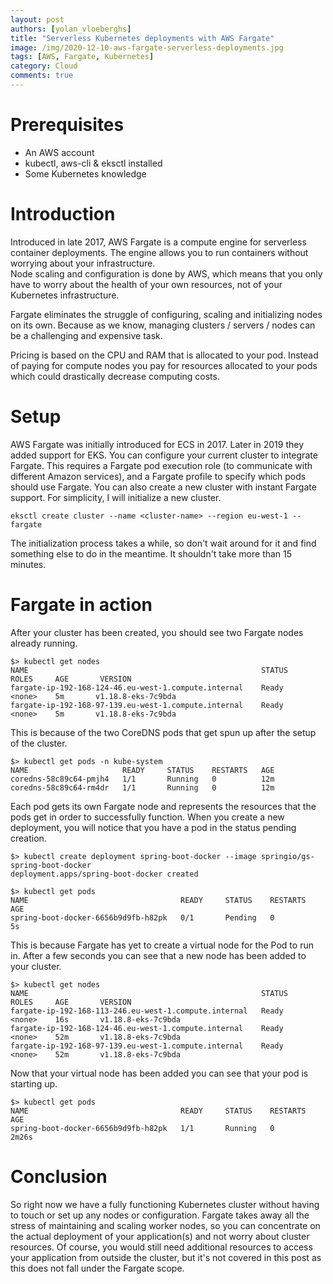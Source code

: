 ```yaml
---
layout: post
authors: [yolan_vloeberghs]
title: "Serverless Kubernetes deployments with AWS Fargate"
image: /img/2020-12-10-aws-fargate-serverless-deployments.jpg
tags: [AWS, Fargate, Kubernetes]
category: Cloud
comments: true
---
```

# Prerequisites
 - An AWS account
 - kubectl, aws-cli & eksctl installed
 - Some Kubernetes knowledge

# Introduction
Introduced in late 2017, AWS Fargate is a compute engine for serverless container deployments. 
The engine allows you to run containers without worrying about your infrastructure.   
Node scaling and configuration is done by AWS, which means that you only have to worry about the health of your own resources, not of your Kubernetes infrastructure.  

Fargate eliminates the struggle of configuring, scaling and initializing nodes on its own.
Because as we know, managing clusters / servers / nodes can be a challenging and expensive task.

Pricing is based on the CPU and RAM that is allocated to your pod.
Instead of paying for compute nodes you pay for resources allocated to your pods which could drastically decrease computing costs.

# Setup
AWS Fargate was initially introduced for ECS in 2017. Later in 2019 they added support for EKS.
You can configure your current cluster to integrate Fargate. 
This requires a Fargate pod execution role (to communicate with different Amazon services), and a Fargate profile to specify which pods should use Fargate.
You can also create a new cluster with instant Fargate support. 
For simplicity, I will initialize a new cluster.
 
`eksctl create cluster --name <cluster-name> --region eu-west-1 --fargate`

The initialization process takes a while, so don't wait around for it and find something else to do in the meantime.
It shouldn't take more than 15 minutes.

# Fargate in action
After your cluster has been created, you should see two Fargate nodes already running.
```
$> kubectl get nodes 
NAME                                                    STATUS    ROLES     AGE       VERSION
fargate-ip-192-168-124-46.eu-west-1.compute.internal    Ready     <none>    5m       v1.18.8-eks-7c9bda
fargate-ip-192-168-97-139.eu-west-1.compute.internal    Ready     <none>    5m       v1.18.8-eks-7c9bda
```
This is because of the two CoreDNS pods that get spun up after the setup of the cluster.
```
$> kubectl get pods -n kube-system
NAME                     READY     STATUS    RESTARTS   AGE
coredns-58c89c64-pmjh4   1/1       Running   0          12m
coredns-58c89c64-rm4dr   1/1       Running   0          12m
```

Each pod gets its own Fargate node and represents the resources that the pods get in order to successfully function. 
When you create a new deployment, you will notice that you have a pod in the status pending creation.

```
$> kubectl create deployment spring-boot-docker --image springio/gs-spring-boot-docker
deployment.apps/spring-boot-docker created

$> kubectl get pods
NAME                                  READY     STATUS    RESTARTS   AGE
spring-boot-docker-6656b9d9fb-h82pk   0/1       Pending   0          5s
```

This is because Fargate has yet to create a virtual node for the Pod to run in.
After a few seconds you can see that a new node has been added to your cluster.

```
$> kubectl get nodes 
NAME                                                    STATUS    ROLES     AGE       VERSION
fargate-ip-192-168-113-246.eu-west-1.compute.internal   Ready     <none>    16s       v1.18.8-eks-7c9bda
fargate-ip-192-168-124-46.eu-west-1.compute.internal    Ready     <none>    52m       v1.18.8-eks-7c9bda
fargate-ip-192-168-97-139.eu-west-1.compute.internal    Ready     <none>    52m       v1.18.8-eks-7c9bda
```
Now that your virtual node has been added you can see that your pod is starting up.

```
$> kubectl get pods
NAME                                  READY     STATUS    RESTARTS   AGE
spring-boot-docker-6656b9d9fb-h82pk   1/1       Running   0          2m26s
```

# Conclusion
So right now we have a fully functioning Kubernetes cluster without having to touch or set up any nodes or configuration.
Fargate takes away all the stress of maintaining and scaling worker nodes, so you can concentrate on the actual deployment of your application(s) and not worry about cluster resources.
Of course, you would still need additional resources to access your application from outside the cluster, but it's not covered in this post as this does not fall under the Fargate scope. 
